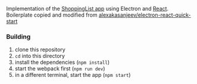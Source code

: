 Implementation of the [ShoppingList app] using Electron and [React].
Boilerplate copied and modified from [alexakasanjeev/electron-react-quick-start]

[ShoppingList app]: https://www.youtube.com/watch?v=kN1Czs0m1SU
[React]: https://reactjs.org/
[alexakasanjeev/electron-react-quick-start]: https://github.com/alexakasanjeev/electron-react-quick-start

### Building
1. clone this repository
2. `cd` into this directory
3. install the dependencies (`npm install`)
4. start the webpack first (`npm run dev`)
5. in a different terminal, start the app (`npm start`)
